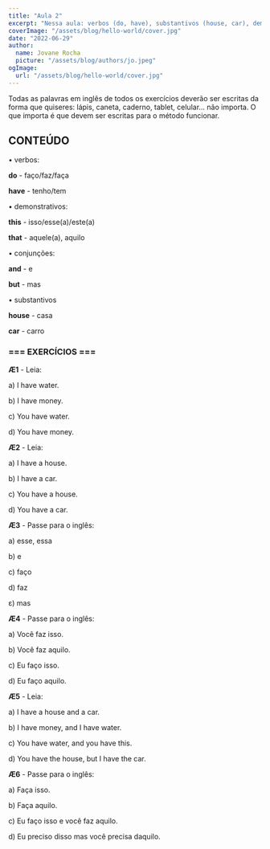 ```yaml
---
title: "Aula 2"
excerpt: "Nessa aula: verbos (do, have), substantivos (house, car), demonstrativos (this, that), conjunções (and, but)"
coverImage: "/assets/blog/hello-world/cover.jpg"
date: "2022-06-29"
author:
  name: Jovane Rocha
  picture: "/assets/blog/authors/jo.jpeg"
ogImage:
  url: "/assets/blog/hello-world/cover.jpg"
---
```


Todas as palavras em inglês de todos os exercícios deverão ser escritas da forma que quiseres:
lápis, caneta, caderno, tablet, celular... não importa. O que importa é
que devem ser escritas para o método funcionar.

## CONTEÚDO

• verbos:

**do** - faço/faz/faça

**have** - tenho/tem

• demonstrativos:

**this** - isso/esse(a)/este(a)

**that** - aquele(a), aquilo

• conjunções:

**and** - e

**but** - mas

• substantivos

**house** - casa

**car** - carro

### === EXERCÍCIOS ===

**Æ1** - Leia:

a) I have water.

b) I have money.

c) You have water.

d) You have money.

**Æ2** - Leia:

a) I have a house.

b) I have a car.

c) You have a house.

d) You have a car.

**Æ3** - Passe para o inglês:

a) esse, essa

b) e

c) faço

d) faz

ε) mas

**Æ4** - Passe para o inglês:

a) Você faz isso.

b) Você faz aquilo.

c) Eu faço isso.

d) Eu faço aquilo.

**Æ5** - Leia:

a) I have a house and a car.

b) I have money, and I have water.

c) You have water, and you have this.

d) You have the house, but I have the car.

**Æ6** - Passe para o inglês:

a) Faça isso.

b) Faça aquilo.

c) Eu faço isso e você faz aquilo.

d) Eu preciso disso mas você precisa daquilo.
